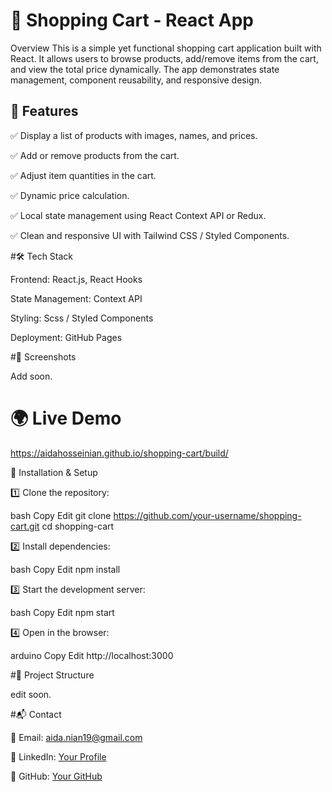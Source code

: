 # 🛒 Shopping Cart - React App
Overview
This is a simple yet functional shopping cart application built with React. It allows users to browse products, add/remove items from the cart, and view the total price dynamically. The app demonstrates state management, component reusability, and responsive design.

## 🚀 Features

✅ Display a list of products with images, names, and prices.

✅ Add or remove products from the cart.

✅ Adjust item quantities in the cart.

✅ Dynamic price calculation.

✅ Local state management using React Context API or Redux.

✅ Clean and responsive UI with Tailwind CSS / Styled Components.


#🛠 Tech Stack

Frontend: React.js, React Hooks

State Management: Context API 

Styling: Scss / Styled Components

Deployment: GitHub Pages 


#📸 Screenshots

Add soon.


# 🌍 Live Demo

https://aidahosseinian.github.io/shopping-cart/build/

🔧 Installation & Setup

1️⃣ Clone the repository:

bash
Copy
Edit
git clone https://github.com/your-username/shopping-cart.git
cd shopping-cart

2️⃣ Install dependencies:

bash
Copy
Edit
npm install

3️⃣ Start the development server:

bash
Copy
Edit
npm start

4️⃣ Open in the browser:

arduino
Copy
Edit
http://localhost:3000


#📂 Project Structure

edit soon.


#📬 Contact

📧 Email: aida.nian19@gmail.com

💼 LinkedIn: [Your Profile](https://www.linkedin.com/in/aida-hosseinian)

🚀 GitHub: [Your GitHub](https://github.com/AidaHosseinian)


